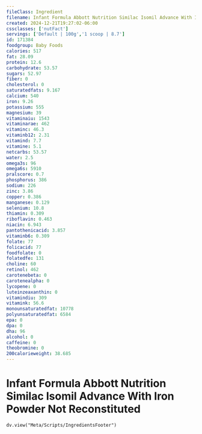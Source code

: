 ```yaml
---
fileClass: Ingredient
filename: Infant Formula Abbott Nutrition Similac Isomil Advance With Iron Powder Not Reconstituted
created: 2024-12-21T19:27:02-06:00
cssclasses: ['nutFact']
servings: ['Default | 100g','1 scoop | 8.7']
id: 171384
foodgroup: Baby Foods
calories: 517
fat: 28.09
protein: 12.6
carbohydrate: 53.57
sugars: 52.97
fiber: 0
cholesterol: 0
saturatedfats: 9.167
calcium: 540
iron: 9.26
potassium: 555
magnesium: 39
vitaminaiu: 1543
vitaminarae: 462
vitaminc: 46.3
vitaminb12: 2.31
vitamind: 7.7
vitamine: 5.1
netcarbs: 53.57
water: 2.5
omega3s: 96
omega6s: 5910
pralscore: 0.7
phosphorus: 386
sodium: 226
zinc: 3.86
copper: 0.386
manganese: 0.129
selenium: 10.8
thiamin: 0.309
riboflavin: 0.463
niacin: 6.943
pantothenicacid: 3.857
vitaminb6: 0.309
folate: 77
folicacid: 77
foodfolate: 0
folatedfe: 131
choline: 60
retinol: 462
carotenebeta: 0
carotenealpha: 0
lycopene: 0
luteinzeaxanthin: 0
vitamindiu: 309
vitamink: 56.6
monounsaturatedfat: 10778
polyunsaturatedfat: 6584
epa: 0
dpa: 0
dha: 96
alcohol: 0
caffeine: 0
theobromine: 0
200calorieweight: 38.685
---
```


# Infant Formula Abbott Nutrition Similac Isomil Advance With Iron Powder Not Reconstituted

```dataviewjs
dv.view("Meta/Scripts/IngredientsFooter")
```